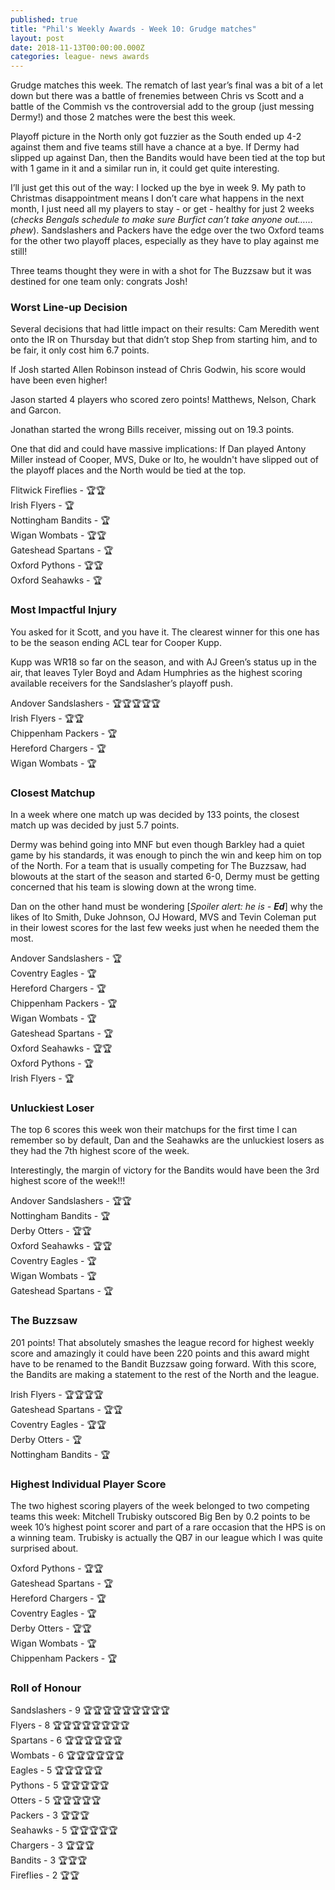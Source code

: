 ```yaml
---
published: true
title: "Phil's Weekly Awards - Week 10: Grudge matches"
layout: post
date: 2018-11-13T00:00:00.000Z
categories: league- news awards
---
```


Grudge matches this week. The rematch of last year’s final was a bit of a let down but there was a battle of frenemies between Chris vs Scott and a battle of the Commish vs the controversial add to the group (just messing Dermy!) and those 2 matches were the best this week.

Playoff picture in the North only got fuzzier as the South ended up 4-2 against them and five teams still have a chance at a bye. If Dermy had slipped up against Dan, then the Bandits would have been tied at the top but with 1 game in it and a similar run in, it could get quite interesting.

I’ll just get this out of the way: I locked up the bye in week 9. My path to Christmas disappointment means I don’t care what happens in the next month, I just need all my players to stay - or get - healthy for just 2 weeks (*checks Bengals schedule to make sure Burfict can’t take anyone out…… phew*). Sandslashers and Packers have the edge over the two Oxford teams for the other two playoff places, especially as they have to play against me still!

Three teams thought they were in with a shot for The Buzzsaw but it was destined for one team only: congrats Josh!

### Worst Line-up Decision
  
Several decisions that had little impact on their results:
Cam Meredith went onto the IR on Thursday but that didn’t stop Shep from starting him, and to be fair, it only cost him 6.7 points.

If Josh started Allen Robinson instead of Chris Godwin, his score would have been even higher!

Jason started 4 players who scored zero points! Matthews, Nelson, Chark and Garcon.

Jonathan started the wrong Bills receiver, missing out on 19.3 points.

One that did and could have massive implications:
If Dan played Antony Miller instead of Cooper, MVS, Duke or Ito, he wouldn't have slipped out of the playoff places and the North would be tied at the top.

Flitwick Fireflies - 🏆🏆  
Irish Flyers - 🏆  
Nottingham Bandits - 🏆  
Wigan Wombats - 🏆🏆  
Gateshead Spartans - 🏆  
Oxford Pythons - 🏆🏆  
Oxford Seahawks - 🏆  

### Most Impactful Injury 

You asked for it Scott, and you have it. The clearest winner for this one has to be the season ending ACL tear for Cooper Kupp.
 
Kupp was WR18 so far on the season, and with AJ Green’s status up in the air, that leaves Tyler Boyd and Adam Humphries as the highest scoring available receivers for the Sandslasher’s playoff push.

Andover Sandslashers - 🏆🏆🏆🏆🏆  
Irish Flyers - 🏆🏆  
Chippenham Packers - 🏆  
Hereford Chargers - 🏆  
Wigan Wombats - 🏆  

### Closest Matchup 

In a week where one match up was decided by 133 points, the closest match up was decided by just 5.7 points. 

Dermy was behind going into MNF but even though Barkley had a quiet game by his standards, it was enough to pinch the win and keep him on top of the North. For a team that is usually competing for The Buzzsaw, had blowouts at the start of the season and started 6-0, Dermy must be getting concerned that his team is slowing down at the wrong time.

Dan on the other hand must be wondering [*Spoiler alert: he is - **Ed***] why the likes of Ito Smith, Duke Johnson, OJ Howard, MVS and Tevin Coleman put in their lowest scores for the last few weeks just when he needed them the most.

Andover Sandslashers - 🏆  
Coventry Eagles - 🏆  
Hereford Chargers - 🏆  
Chippenham Packers - 🏆  
Wigan Wombats - 🏆  
Gateshead Spartans - 🏆  
Oxford Seahawks - 🏆🏆  
Oxford Pythons - 🏆  
Irish Flyers - 🏆  

### Unluckiest Loser 

The top 6 scores this week won their matchups for the first time I can remember so by default, Dan and the Seahawks are the unluckiest losers as they had the 7th highest score of the week.

Interestingly, the margin of victory for the Bandits would have been the 3rd highest score of the week!!!

Andover Sandslashers - 🏆🏆  
Nottingham Bandits - 🏆  
Derby Otters - 🏆🏆  
Oxford Seahawks - 🏆🏆  
Coventry Eagles - 🏆  
Wigan Wombats - 🏆  
Gateshead Spartans - 🏆  

### The Buzzsaw

201 points! That absolutely smashes the league record for highest weekly score and amazingly it could have been 220 points and this award might have to be renamed to the Bandit Buzzsaw going forward. With this score, the Bandits are making a statement to the rest of the North and the league.

Irish Flyers - 🏆🏆🏆🏆  
Gateshead Spartans - 🏆🏆  
Coventry Eagles - 🏆🏆  
Derby Otters - 🏆  
Nottingham Bandits - 🏆  

### Highest Individual Player Score

The two highest scoring players of the week belonged to two competing teams this week: Mitchell Trubisky outscored Big Ben by 0.2 points to be week 10’s highest point scorer and part of a rare occasion that the HPS is on a winning team. Trubisky is actually the QB7 in our league which I was quite surprised about.

Oxford Pythons - 🏆🏆  
Gateshead Spartans - 🏆  
Hereford Chargers - 🏆  
Coventry Eagles - 🏆  
Derby Otters - 🏆🏆  
Wigan Wombats - 🏆  
Chippenham Packers - 🏆  

### Roll of Honour

Sandslashers - 9 🏆🏆🏆🏆🏆🏆🏆🏆🏆   
Flyers - 8 🏆🏆🏆🏆🏆🏆🏆🏆  
Spartans - 6 🏆🏆🏆🏆🏆🏆   
Wombats - 6 🏆🏆🏆🏆🏆🏆     
Eagles - 5 🏆🏆🏆🏆🏆     
Pythons - 5 🏆🏆🏆🏆🏆   
Otters - 5 🏆🏆🏆🏆🏆   
Packers - 3 🏆🏆🏆   
Seahawks - 5 🏆🏆🏆🏆🏆   
Chargers - 3 🏆🏆🏆   
Bandits - 3 🏆🏆🏆   
Fireflies - 2 🏆🏆  

